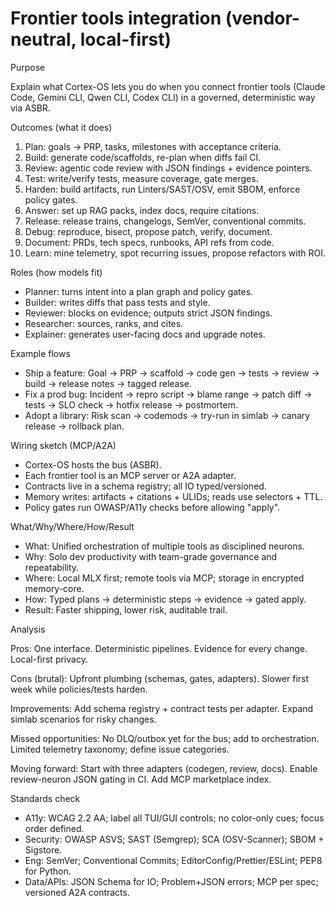 # Frontier tools integration (vendor-neutral, local-first)

Purpose

Explain what Cortex-OS lets you do when you connect frontier tools (Claude Code, Gemini CLI, Qwen CLI, Codex CLI) in a governed, deterministic way via ASBR.

Outcomes (what it does)

1. Plan: goals → PRP, tasks, milestones with acceptance criteria.
2. Build: generate code/scaffolds, re-plan when diffs fail CI.
3. Review: agentic code review with JSON findings + evidence pointers.
4. Test: write/verify tests, measure coverage, gate merges.
5. Harden: build artifacts, run Linters/SAST/OSV, emit SBOM, enforce policy gates.
6. Answer: set up RAG packs, index docs, require citations.
7. Release: release trains, changelogs, SemVer, conventional commits.
8. Debug: reproduce, bisect, propose patch, verify, document.
9. Document: PRDs, tech specs, runbooks, API refs from code.
10. Learn: mine telemetry, spot recurring issues, propose refactors with ROI.

Roles (how models fit)

- Planner: turns intent into a plan graph and policy gates.
- Builder: writes diffs that pass tests and style.
- Reviewer: blocks on evidence; outputs strict JSON findings.
- Researcher: sources, ranks, and cites.
- Explainer: generates user-facing docs and upgrade notes.

Example flows

- Ship a feature: Goal → PRP → scaffold → code gen → tests → review → build → release notes → tagged release.
- Fix a prod bug: Incident → repro script → blame range → patch diff → tests → SLO check → hotfix release → postmortem.
- Adopt a library: Risk scan → codemods → try-run in simlab → canary release → rollback plan.

Wiring sketch (MCP/A2A)

- Cortex-OS hosts the bus (ASBR).
- Each frontier tool is an MCP server or A2A adapter.
- Contracts live in a schema registry; all IO typed/versioned.
- Memory writes: artifacts + citations + ULIDs; reads use selectors + TTL.
- Policy gates run OWASP/A11y checks before allowing "apply".

What/Why/Where/How/Result

- What: Unified orchestration of multiple tools as disciplined neurons.
- Why: Solo dev productivity with team-grade governance and repeatability.
- Where: Local MLX first; remote tools via MCP; storage in encrypted memory-core.
- How: Typed plans → deterministic steps → evidence → gated apply.
- Result: Faster shipping, lower risk, auditable trail.

Analysis

Pros: One interface. Deterministic pipelines. Evidence for every change. Local-first privacy.

Cons (brutal): Upfront plumbing (schemas, gates, adapters). Slower first week while policies/tests harden.

Improvements: Add schema registry + contract tests per adapter. Expand simlab scenarios for risky changes.

Missed opportunities: No DLQ/outbox yet for the bus; add to orchestration. Limited telemetry taxonomy; define issue categories.

Moving forward: Start with three adapters (codegen, review, docs). Enable review-neuron JSON gating in CI. Add MCP marketplace index.

Standards check

- A11y: WCAG 2.2 AA; label all TUI/GUI controls; no color-only cues; focus order defined.
- Security: OWASP ASVS; SAST (Semgrep); SCA (OSV-Scanner); SBOM + Sigstore.
- Eng: SemVer; Conventional Commits; EditorConfig/Prettier/ESLint; PEP8 for Python.
- Data/APIs: JSON Schema for IO; Problem+JSON errors; MCP per spec; versioned A2A contracts.
